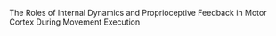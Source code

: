 The Roles of Internal Dynamics and Proprioceptive Feedback in Motor Cortex During Movement Execution
